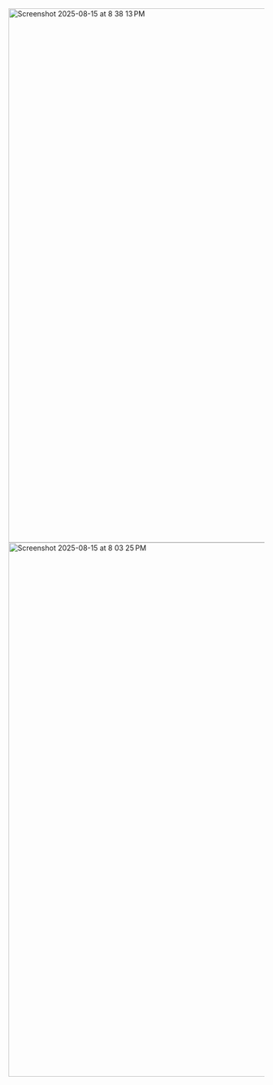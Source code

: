 <img width="1680" height="1050" alt="Screenshot 2025-08-15 at 8 38 13 PM" src="https://github.com/user-attachments/assets/f330facc-5a9d-45d7-9ae7-3bcaa1a6cbd8" />
<img width="1680" height="1050" alt="Screenshot 2025-08-15 at 8 03 25 PM" src="https://github.com/user-attachments/assets/83efcf7b-cf4d-4bf7-9c90-84181c98e0f8" />

